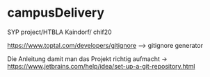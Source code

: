 # campusDelivery
SYP project/HTBLA Kaindorf/ chif20

https://www.toptal.com/developers/gitignore --> gitignore generator

Die Anleitung damit man das Projekt richtig aufmacht -> https://www.jetbrains.com/help/idea/set-up-a-git-repository.html

